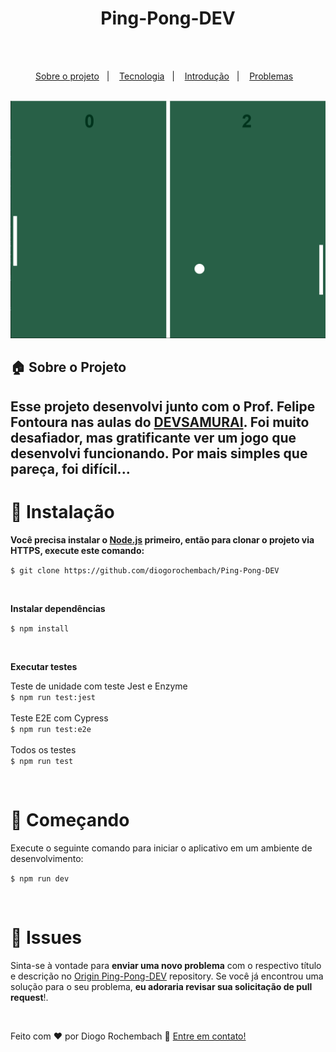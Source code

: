 <h1 align="center">Ping-Pong-DEV</h1>
<br>
<br>
<p align="center">
  <a href="#house-about-the-project">Sobre o projeto</a>&nbsp;&nbsp;&nbsp;|&nbsp;&nbsp;&nbsp;
  <a href="#computer-technologies">Tecnologia</a>&nbsp;&nbsp;&nbsp;|&nbsp;&nbsp;&nbsp;
  <a href="#construction_worker-installation">Introdução</a>&nbsp;&nbsp;&nbsp;|&nbsp;&nbsp;&nbsp;
  <a href="#bug-issues">Problemas</a>&nbsp;&nbsp;&nbsp;
</p>
 
 <br>
<img src="https://github.com/diogorochembach/Ping-Pong-DEV/blob/main/assets/telaPingPong.png?raw=true" />
<br>

## 🏠 Sobre o Projeto
<h2> Esse projeto desenvolvi junto com o Prof. Felipe Fontoura nas aulas do <a href="https://lp.devsamurai.com.br/wue3c2p5/?utm_source=&utm_medium=cpc&utm_campaign=15847297851&utm_content=574424152468&xpromo=gl-574424152468&utm_term=133556228353&gclid=Cj0KCQjwxYOiBhC9ARIsANiEIfanQfjTDMFFZ-tMRUepq7UO9cVRkPLCWnstckaEyql_ANVXWueGAIEaArovEALw_wcB">DEVSAMURAI</a>. Foi muito desafiador, mas gratificante ver um jogo que desenvolvi funcionando. Por mais simples que pareça, foi difícil...</h2>

# :construction_worker: Instalação

**Você precisa instalar o [Node.js](https://nodejs.org/en/download/) primeiro, então para clonar o projeto via HTTPS, execute este comando:**

```$ git clone https://github.com/diogorochembach/Ping-Pong-DEV```

<br>

**Instalar dependências**

```$ npm install```

<br>

**Executar testes**

Teste de unidade com teste Jest e Enzyme
<br>
```$ npm run test:jest```
<br>
<br>
Teste E2E com Cypress
<br>```$ npm run test:e2e```
<br>
<br>
Todos os testes
<br>
```$ npm run test```

<br>

# :runner: Começando

Execute o seguinte comando para iniciar o aplicativo em um ambiente de desenvolvimento:

```$ npm run dev```

<br>


# :bug: Issues

Sinta-se à vontade para **enviar uma novo problema** com o respectivo título e descrição no [Origin Ping-Pong-DEV](https://github.com/diogorochembach/Ping-Pong-DEV) repository. Se você já encontrou uma solução para o seu problema, **eu adoraria revisar sua solicitação de pull request**!.

<br>





Feito com ♥ por Diogo Rochembach :wave: [Entre em contato!](https://www.linkedin.com/in/diogorochembach/)


